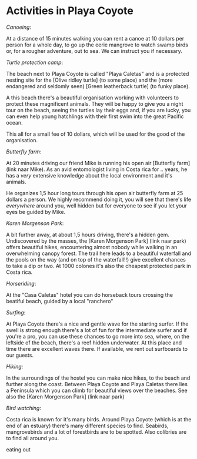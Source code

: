 # Activities in Playa Coyote

_Canoeing_:

At a distance of 15 minutes walking you can rent a canoe at 10 dollars per person for a whole day, to go up the eerie mangrove to watch swamp birds or, for a rougher adventure, out to sea. We can instruct you if necessary.

_Turtle protection camp_:

The beach next to Playa Coyote is called "Playa Caletas" and is a protected nesting site for the [Olive ridley turtle] (to some place) and the (more endangered and seldomly seen) [Green leatherback turtle] (to funky place). 

A this beach there's a beautiful organisation working with volunteers to protect these magnificent animals. They will be happy to give you a night tour on the beach, seeing the turtles lay their eggs and, if you are lucky, you can even help young hatchlings with their first swim into the great Pacific ocean.

This all for a small fee of 10 dollars, which will be used for the good of the organisation.

_Butterfly farm_:

At 20 minutes driving our friend Mike is running his open air [Butterfly farm](link naar Mike). As an avid entomologist living in Costa rica for .. years,  he has a _very_ extensive knowledge about the local environment and it's animals.

He organizes 1,5 hour long tours through his open air butterfly farm at 25 dollars a person. We highly recommend doing it, you will see that there's life _everywhere_ around you, well hidden but for everyone to see if you let your eyes be guided by Mike.

_Karen Morgenson Park_:

A bit further away, at about 1,5 hours driving, there's a hidden gem. Undiscovered by the masses, the [Karen Morgenson Park] (link naar park) offers beautiful hikes, encountering almost nobody while walking in an overwhelming canopy forest. The trail here leads to a beautiful waterfall and the pools on the way (and on top of the waterfall!!) give excellent chances to take a dip or two. At 1000 colones it's also the cheapest protected park in Costa rica.

_Horseriding_:

At the "Casa Caletas" hotel you can do horseback tours crossing the beatiful beach, guided by a local "ranchero"

_Surfing_:

At Playa Coyote there's a nice and gentle wave for the starting surfer. If the swell is strong enough there's a lot of fun for the intermediate surfer and if you're a pro, you can use these chances to go more into sea, where, on the leftside of the beach, there's a reef hidden underwater. At this place and time there are excellent waves there.
If available, we rent out surfboards to our guests.

_Hiking_:

In the surroundings of the hostel you can make nice hikes, to the beach and further along the coast. Between Playa Coyote and Playa Caletas there lies a Peninsula which you can climb for beautiful views over the beaches.
See also the [Karen Morgenson Park] (link naar park)

_Bird watching_:

Costa rica is known for it's many birds. Around Playa Coyote (which is at the end of an estuary) there's many different species to find. Seabirds, mangrovebirds and a lot of forestbirds are to be spotted. Also colibries are to find all around you.


eating out
